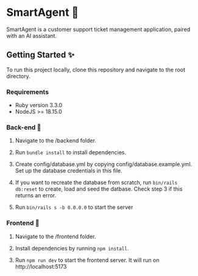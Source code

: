 # SmartAgent 💬
SmartAgent is a customer support ticket management application, paired with an AI assistant.

<!-- ## Goals 🏆 -->

<!-- ## Features ✅ -->


## Getting Started ✨
To run this project locally, clone this repository and navigate to the root directory.

### Requirements
- Ruby version 3.3.0
- NodeJS >= 18.15.0


### Back-end 🚅
1. Navigate to the /backend folder.

2. Run ```bundle install``` to install dependencies.

3. Create config/database.yml by copying config/database.example.yml. Set up the database credentials in this file.

4. If you want to recreate the database from scratch, run ```bin/rails db:reset``` to create, load and seed the datbase. Check step 3 if this returns an error.

5. Run ```bin/rails s -b 0.0.0.0``` to start the server

### Frontend 🚀
1. Navigate to the /frontend folder.

2. Install dependencies by running ```npm install```.
3. Run ```npm run dev``` to start the frontend server. It will run on http://localhost:5173
